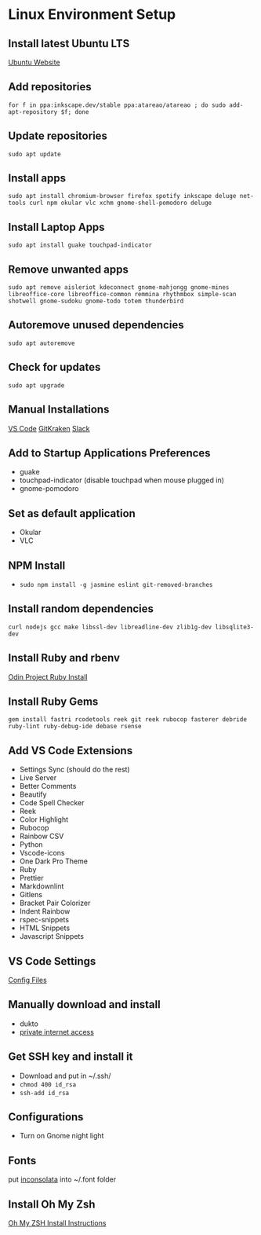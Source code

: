# Linux Environment Setup

## Install latest Ubuntu LTS

[Ubuntu Website](https://www.ubuntu.com/download/desktop)

## Add repositories

`for f in ppa:inkscape.dev/stable ppa:atareao/atareao ; do sudo add-apt-repository $f; done`

## Update repositories

`sudo apt update`

## Install apps

`sudo apt install chromium-browser firefox spotify inkscape deluge net-tools curl npm okular vlc xchm gnome-shell-pomodoro deluge`

## Install Laptop Apps

`sudo apt install guake touchpad-indicator`

## Remove unwanted apps

`sudo apt remove aisleriot kdeconnect gnome-mahjongg gnome-mines libreoffice-core libreoffice-common remmina rhythmbox simple-scan shotwell gnome-sudoku gnome-todo totem thunderbird`

## Autoremove unused dependencies

`sudo apt autoremove`

## Check for updates

`sudo apt upgrade`

## Manual Installations

[VS Code](https://code.visualstudio.com/docs/setup/linux)
[GitKraken](https://www.gitkraken.com/download)
[Slack](https://slack.com/downloads/linux)

## Add to Startup Applications Preferences

- guake
- touchpad-indicator (disable touchpad when mouse plugged in)
- gnome-pomodoro

## Set as default application

- Okular
- VLC

## NPM Install

- `sudo npm install -g jasmine eslint git-removed-branches`

## Install random dependencies

`curl nodejs gcc make libssl-dev libreadline-dev zlib1g-dev libsqlite3-dev`

## Install Ruby and rbenv

[Odin Project Ruby Install](https://www.theodinproject.com/courses/web-development-101/lessons/your-first-rails-application?ref=lnav)

## Install Ruby Gems

`gem install fastri rcodetools reek git reek rubocop fasterer debride ruby-lint ruby-debug-ide debase rsense`

## Add VS Code Extensions

- Settings Sync (should do the rest)
- Live Server
- Better Comments
- Beautify
- Code Spell Checker
- Reek
- Color Highlight
- Rubocop
- Rainbow CSV
- Python
- Vscode-icons
- One Dark Pro Theme
- Ruby
- Prettier
- Markdownlint
- Gitlens
- Bracket Pair Colorizer
- Indent Rainbow
- rspec-snippets
- HTML Snippets
- Javascript Snippets

## VS Code Settings

[Config Files](installation/vscode.md)

## Manually download and install

- dukto
- [private internet access](https://www.privateinternetaccess.com/helpdesk/guides/desktop/linux/ubuntu-openvpn-setup)

## Get SSH key and install it

- Download and put in ~/.ssh/
- `chmod 400 id_rsa`
- `ssh-add id_rsa`

## Configurations

- Turn on Gnome night light

## Fonts

put [inconsolata](installation/Inconsolata.otf) into ~/.font folder

## Install Oh My Zsh

[Oh My ZSH Install Instructions](installation/ohmyzsh.md)
